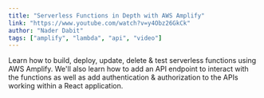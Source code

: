 ```yaml
---
title: "Serverless Functions in Depth with AWS Amplify"
link: "https://www.youtube.com/watch?v=y4Obz26GkCk"
author: "Nader Dabit"
tags: ["amplify", "lambda", "api", "video"]
---
```


Learn how to build, deploy, update, delete & test serverless functions using AWS Amplify. We'll also learn how to add an API endpoint to interact with the functions as well as add authentication & authorization to the APIs working within a React application.
